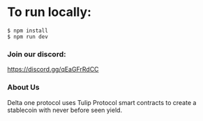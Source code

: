 # To run locally:

```
$ npm install
$ npm run dev
```

### Join our discord: 
https://discord.gg/qEaGFrRdCC

### About Us
Delta one protocol uses Tulip Protocol smart contracts to create a stablecoin with never before seen yield. 
